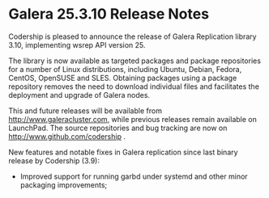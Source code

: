 # Galera 25.3.10 Release Notes

Codership is pleased to announce the release of Galera Replication library 3.10, implementing wsrep API version 25.

The library is now available as targeted packages and package repositories for a number of Linux distributions, including Ubuntu, Debian, Fedora, CentOS, OpenSUSE and SLES. Obtaining packages using a package repository removes the need to download individual files and facilitates the deployment and upgrade of Galera nodes.

This and future releases will be available from http://www.galeracluster.com, while previous releases remain available on LaunchPad. The source repositories and bug tracking are now on http://www.github.com/codership .

New features and notable fixes in Galera replication since last binary release by Codership (3.9):

* Improved support for running garbd under systemd and other minor packaging improvements;
